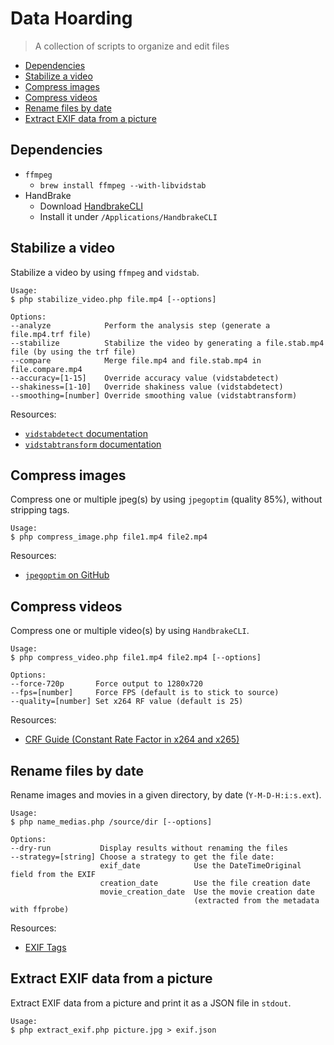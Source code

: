# Data Hoarding

> A collection of scripts to organize and edit files

* [Dependencies](#dependencies)
* [Stabilize a video](#stabilize-a-video)
* [Compress images](#compress-images)
* [Compress videos](#compress-videos)
* [Rename files by date](#rename-files-by-date)
* [Extract EXIF data from a picture](#extract-exif-data-from-a-picture)

## Dependencies

* `ffmpeg`
  * `brew install ffmpeg --with-libvidstab`
* HandBrake
  * Download [HandbrakeCLI](https://handbrake.fr)
  * Install it under `/Applications/HandbrakeCLI`

## Stabilize a video

Stabilize a video by using `ffmpeg` and `vidstab`.

```shell
Usage:
$ php stabilize_video.php file.mp4 [--options]

Options:
--analyze            Perform the analysis step (generate a file.mp4.trf file)
--stabilize          Stabilize the video by generating a file.stab.mp4 file (by using the trf file)
--compare            Merge file.mp4 and file.stab.mp4 in file.compare.mp4
--accuracy=[1-15]    Override accuracy value (vidstabdetect)
--shakiness=[1-10]   Override shakiness value (vidstabdetect)
--smoothing=[number] Override smoothing value (vidstabtransform)
```

Resources:

* [`vidstabdetect` documentation](https://ffmpeg.org/ffmpeg-filters.html#toc-vidstabdetect-1)
* [`vidstabtransform` documentation](https://ffmpeg.org/ffmpeg-filters.html#toc-vidstabtransform-1)

## Compress images

Compress one or multiple jpeg(s) by using `jpegoptim` (quality 85%), without stripping tags.

```shell
Usage:
$ php compress_image.php file1.mp4 file2.mp4
```

Resources:

* [`jpegoptim` on GitHub](https://github.com/tjko/jpegoptim)

## Compress videos

Compress one or multiple video(s) by using `HandbrakeCLI`.

```shell
Usage:
$ php compress_video.php file1.mp4 file2.mp4 [--options]

Options:
--force-720p       Force output to 1280x720
--fps=[number]     Force FPS (default is to stick to source)
--quality=[number] Set x264 RF value (default is 25)
```

Resources:

* [CRF Guide (Constant Rate Factor in x264 and x265)](http://slhck.info/video/2017/02/24/crf-guide.html)

## Rename files by date

Rename images and movies in a given directory, by date (`Y-M-D-H:i:s.ext`).

```shell
Usage:
$ php name_medias.php /source/dir [--options]

Options:
--dry-run           Display results without renaming the files
--strategy=[string] Choose a strategy to get the file date:
                    exif_date            Use the DateTimeOriginal field from the EXIF
                    creation_date        Use the file creation date
                    movie_creation_date  Use the movie creation date
                                         (extracted from the metadata with ffprobe)
```

Resources:

* [EXIF Tags](https://sno.phy.queensu.ca/~phil/exiftool/TagNames/EXIF.html)

## Extract EXIF data from a picture

Extract EXIF data from a picture and print it as a JSON file in `stdout`.

```
Usage:
$ php extract_exif.php picture.jpg > exif.json
```
